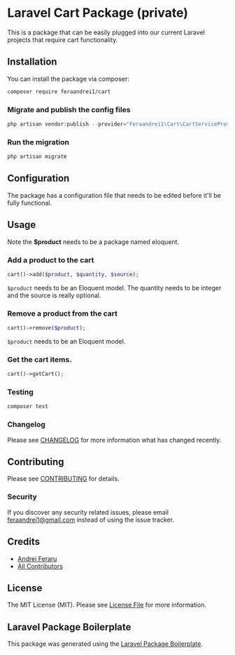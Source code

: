 # Laravel Cart Package (private)

This is a package that can be easily plugged into our current Laravel projects that require cart functionality.

## Installation

You can install the package via composer:

```bash
composer require feraandrei1/cart
```



### Migrate and publish the config files

```php
php artisan vendor:publish --provider="Feraandrei1\Cart\CartServiceProvider"
```



### Run the migration

```php
php artisan migrate
```



## Configuration

The package has a configuration file that needs to be edited before it'll be fully functional.

## Usage

Note the **$product** needs to be a package named eloquent.

### Add a product to the cart
``` php
cart()->add($product, $quantity, $source);
```

```$product``` needs to be an Eloquent model. The quantity needs to be integer and the source is really optional.

### Remove a product from the cart

``` php
cart()->remove($product);
```

`$product` needs to be an Eloquent model.

### Get the cart items.

```php
cart()->getCart();
```



### Testing

``` bash
composer test
```

### Changelog

Please see [CHANGELOG](CHANGELOG.md) for more information what has changed recently.

## Contributing

Please see [CONTRIBUTING](CONTRIBUTING.md) for details.

### Security

If you discover any security related issues, please email feraandrei1@gmail.com instead of using the issue tracker.

## Credits

- [Andrei Feraru](https://github.com/feraandrei1)
- [All Contributors](../../contributors)

## License

The MIT License (MIT). Please see [License File](LICENSE.md) for more information.

## Laravel Package Boilerplate

This package was generated using the [Laravel Package Boilerplate](https://laravelpackageboilerplate.com).
